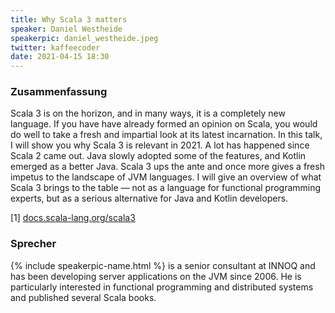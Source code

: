 ```yaml
---
title: Why Scala 3 matters
speaker: Daniel Westheide
speakerpic: daniel_westheide.jpeg
twitter: kaffeecoder
date: 2021-04-15 18:30
---
```


### Zusammenfassung

Scala 3 is on the horizon, and in many ways, it is a completely new language. 
If you have have already formed an opinion on Scala, you would do well to take a fresh and impartial look at its latest incarnation. 
In this talk, I will show you why Scala 3 is relevant in 2021. 
A lot has happened since Scala 2 came out. 
Java slowly adopted some of the features, and Kotlin emerged as a better Java. 
Scala 3 ups the ante and once more gives a fresh impetus to the landscape of JVM languages. 
I will give an overview of what Scala 3 brings to the table — not as a language for functional programming experts, but as a serious alternative for Java and Kotlin developers.

[1] [docs.scala-lang.org/scala3](https://docs.scala-lang.org/scala3/)

### Sprecher


{% include speakerpic-name.html %} is a senior consultant at INNOQ and has been developing server applications on the JVM since 2006. 
He is particularly interested in functional programming and distributed systems and published several Scala books.
